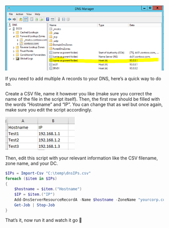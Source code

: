 ![](images/powershell/dns/dns.png)

If you need to add multiple A records to your DNS, here’s a quick way to do so.

Create a CSV file, name it however you like (make sure you correct the name of the file in the script itself).
Then, the first row should be filled with the words “Hostname” and “IP”. You can change that as wel but once again, make sure you edit the script accordingly.

![](images/powershell/dns/excel.png)

Then, edit this script with your relevant information like the CSV filename, zone name, and your DC.

```powershell
$IPs = Import-Csv "C:\temp\dnsIPs.csv"
foreach ($item in $IPs)
{
    $hostname = $item.("Hostname")
    $IP = $item.("IP")
    Add-DnsServerResourceRecordA -Name $hostname -ZoneName "yourcorp.com" -IPv4Address $IP -ComputerName "DC1" -AsJob
    Get-Job | Stop-Job
}
```

That’s it, now run it and watch it go 🙂